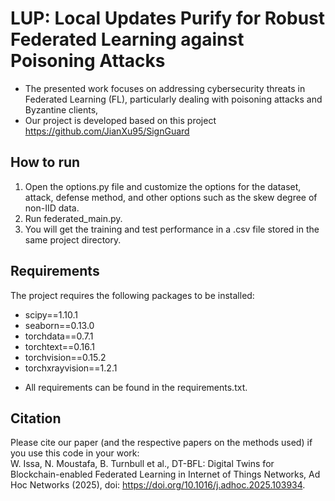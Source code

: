 # LUP: Local Updates Purify for Robust Federated Learning against Poisoning Attacks
- The presented work focuses on addressing cybersecurity threats in Federated Learning (FL), particularly dealing with poisoning attacks and Byzantine clients,
- Our project is developed based on this project https://github.com/JianXu95/SignGuard
## How to run
1) Open the options.py file and customize the options for the dataset, attack, defense method, and other options such as the skew degree of non-IID data. 
2) Run federated_main.py.
3) You will get the training and test performance in a .csv file stored in the same project directory. 
## Requirements
The project requires the following packages to be installed:
- scipy==1.10.1
- seaborn==0.13.0
- torchdata==0.7.1
- torchtext==0.16.1
- torchvision==0.15.2
- torchxrayvision==1.2.1 
* All requirements can be found in the requirements.txt.
## Citation
Please cite our paper (and the respective papers on the methods used) if you use this code in your work:  
 W. Issa, N. Moustafa, B. Turnbull et al., DT-BFL: Digital Twins for Blockchain-enabled Federated Learning in Internet of Things Networks, 
 Ad Hoc Networks (2025),
doi: https://doi.org/10.1016/j.adhoc.2025.103934.




